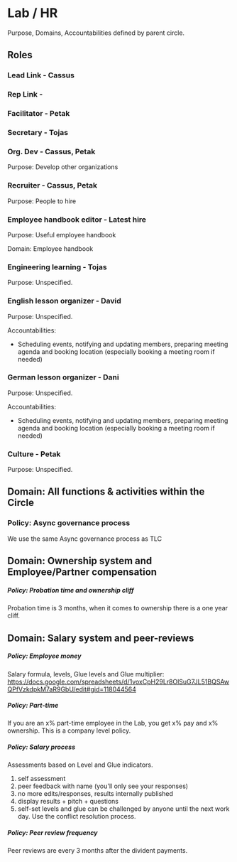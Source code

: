 # Lab / HR
Purpose, Domains, Accountabilities defined by parent circle.

## Roles

### Lead Link - Cassus
### Rep Link -
### Facilitator - Petak
### Secretary - Tojas

### Org. Dev - Cassus, Petak
Purpose: Develop other organizations

### Recruiter - Cassus, Petak
Purpose: People to hire

### Employee handbook editor - Latest hire
Purpose: Useful employee handbook

Domain: Employee handbook

### Engineering learning - Tojas
Purpose: Unspecified.

### English lesson organizer - David
Purpose: Unspecified.

Accountabilities:

- Scheduling events, notifying and updating members, preparing meeting agenda and booking location (especially booking a meeting room if needed)

### German lesson organizer - Dani
Purpose: Unspecified.

Accountabilities:

- Scheduling events, notifying and updating members, preparing meeting agenda and booking location (especially booking a meeting room if needed)

### Culture - Petak
Purpose: Unspecified.

## Domain: All functions & activities within the Circle

### Policy: Async governance process
We use the same Async governance process as TLC

## Domain: Ownership system and Employee/Partner compensation

##### Policy: Probation time and ownership cliff
Probation time is 3 months, when it comes to ownership there is a one year cliff.

## Domain: Salary system and peer-reviews

##### Policy: Employee money
Salary formula, levels, Glue levels and Glue multiplier: https://docs.google.com/spreadsheets/d/1voxCpH29Lr8OlSuG7JL51BQSAwQPfVzkdpkM7aR9GbU/edit#gid=118044564

##### Policy: Part-time
If you are an x% part-time employee in the Lab, you get x% pay and x% ownership.
This is a company level policy.

##### Policy: Salary process
Assessments based on Level and Glue indicators.
 1. self assessment
 2. peer feedback with name (you'll only see your responses)
 3. no more edits/responses, results internally published
 4. display results + pitch + questions
 5. self-set levels and glue can be challenged by anyone until the next work day. Use the conflict resolution process.

##### Policy: Peer review frequency
Peer reviews are every 3 months after the divident payments.
